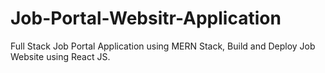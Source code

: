# Job-Portal-Websitr-Application
Full Stack Job Portal Application using MERN Stack, Build and Deploy Job Website using React JS.
